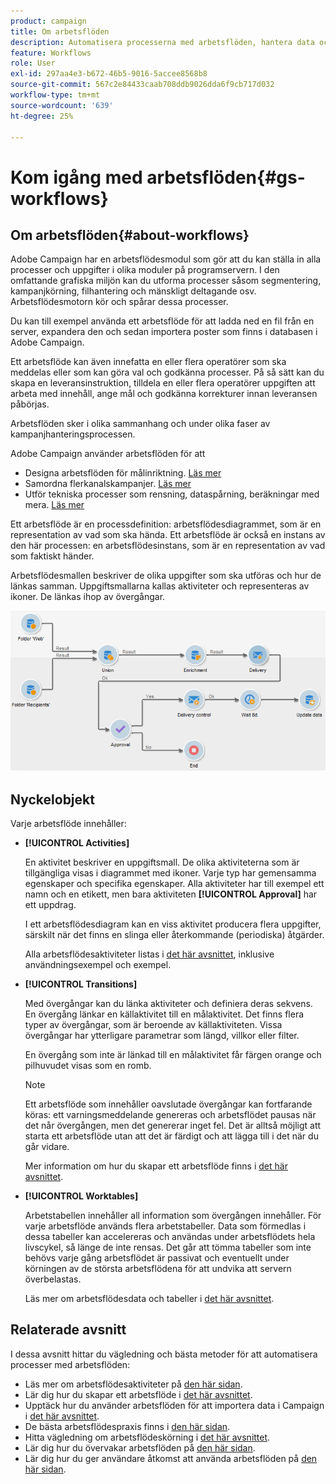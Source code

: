 ```yaml
---
product: campaign
title: Om arbetsflöden
description: Automatisera processerna med arbetsflöden, hantera data och målgrupper, skicka meddelanden med mera.
feature: Workflows
role: User
exl-id: 297aa4e3-b672-46b5-9016-5accee8568b8
source-git-commit: 567c2e84433caab708ddb9026dda6f9cb717d032
workflow-type: tm+mt
source-wordcount: '639'
ht-degree: 25%

---
```


# Kom igång med arbetsflöden{#gs-workflows}

## Om arbetsflöden{#about-workflows}

Adobe Campaign har en arbetsflödesmodul som gör att du kan ställa in alla processer och uppgifter i olika moduler på programservern. I den omfattande grafiska miljön kan du utforma processer såsom segmentering, kampanjkörning, filhantering och mänskligt deltagande osv. Arbetsflödesmotorn kör och spårar dessa processer.

Du kan till exempel använda ett arbetsflöde för att ladda ned en fil från en server, expandera den och sedan importera poster som finns i databasen i Adobe Campaign.

Ett arbetsflöde kan även innefatta en eller flera operatörer som ska meddelas eller som kan göra val och godkänna processer. På så sätt kan du skapa en leveransinstruktion, tilldela en eller flera operatörer uppgiften att arbeta med innehåll, ange mål och godkänna korrekturer innan leveransen påbörjas.

Arbetsflöden sker i olika sammanhang och under olika faser av kampanjhanteringsprocessen.

Adobe Campaign använder arbetsflöden för att

* Designa arbetsflöden för målinriktning. [Läs mer](#targeting-workflows)
* Samordna flerkanalskampanjer. [Läs mer](#campaign-workflows)
* Utför tekniska processer som rensning, dataspårning, beräkningar med mera. [Läs mer](#technical-workflows)

Ett arbetsflöde är en processdefinition: arbetsflödesdiagrammet, som är en representation av vad som ska hända. Ett arbetsflöde är också en instans av den här processen: en arbetsflödesinstans, som är en representation av vad som faktiskt händer.

Arbetsflödesmallen beskriver de olika uppgifter som ska utföras och hur de länkas samman. Uppgiftsmallarna kallas aktiviteter och representeras av ikoner. De länkas ihop av övergångar.

![](assets/example1.png)

## Nyckelobjekt

Varje arbetsflöde innehåller:

* **[!UICONTROL Activities]**

  En aktivitet beskriver en uppgiftsmall. De olika aktiviteterna som är tillgängliga visas i diagrammet med ikoner. Varje typ har gemensamma egenskaper och specifika egenskaper. Alla aktiviteter har till exempel ett namn och en etikett, men bara aktiviteten **[!UICONTROL Approval]** har ett uppdrag.

  I ett arbetsflödesdiagram kan en viss aktivitet producera flera uppgifter, särskilt när det finns en slinga eller återkommande (periodiska) åtgärder.

  Alla arbetsflödesaktiviteter listas i [det här avsnittet](activities.md), inklusive användningsexempel och exempel.

* **[!UICONTROL Transitions]**

  Med övergångar kan du länka aktiviteter och definiera deras sekvens. En övergång länkar en källaktivitet till en målaktivitet. Det finns flera typer av övergångar, som är beroende av källaktiviteten. Vissa övergångar har ytterligare parametrar som längd, villkor eller filter.

  En övergång som inte är länkad till en målaktivitet får färgen orange och pilhuvudet visas som en romb.

  >[!NOTE]
  >
  >Ett arbetsflöde som innehåller oavslutade övergångar kan fortfarande köras: ett varningsmeddelande genereras och arbetsflödet pausas när det når övergången, men det genererar inget fel. Det är alltså möjligt att starta ett arbetsflöde utan att det är färdigt och att lägga till i det när du går vidare.

  Mer information om hur du skapar ett arbetsflöde finns i [det här avsnittet](build-a-workflow.md).

* **[!UICONTROL Worktables]**

  Arbetstabellen innehåller all information som övergången innehåller. För varje arbetsflöde används flera arbetstabeller. Data som förmedlas i dessa tabeller kan accelereras och användas under arbetsflödets hela livscykel, så länge de inte rensas. Det går att tömma tabeller som inte behövs varje gång arbetsflödet är passivat och eventuellt under körningen av de största arbetsflödena för att undvika att servern överbelastas.

  Läs mer om arbetsflödesdata och tabeller i [det här avsnittet](use-workflow-data.md).

## Relaterade avsnitt

I dessa avsnitt hittar du vägledning och bästa metoder för att automatisera processer med arbetsflöden:

* Läs mer om arbetsflödesaktiviteter på [den här sidan](use-workflow-data.md).
* Lär dig hur du skapar ett arbetsflöde i [det här avsnittet](build-a-workflow.md).
* Upptäck hur du använder arbetsflöden för att importera data i Campaign i [det här avsnittet](campaign-workflows.md).
* De bästa arbetsflödespraxis finns i [den här sidan](workflow-best-practices.md).
* Hitta vägledning om arbetsflödeskörning i [det här avsnittet](start-a-workflow.md).
* Lär dig hur du övervakar arbetsflöden på [den här sidan](monitor-workflow-execution.md).
* Lär dig hur du ger användare åtkomst att använda arbetsflöden på [den här sidan](managing-rights.md).
